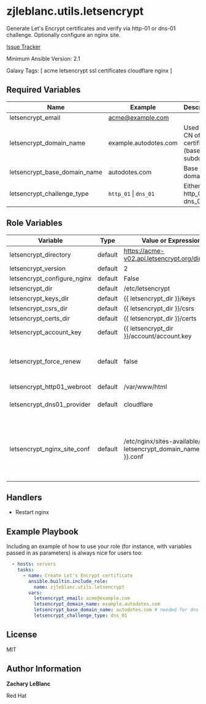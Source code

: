 zjleblanc.utils.letsencrypt
=========

Generate Let's Encrypt certificates and verify via http-01 or dns-01 challenge. Optionally configure an nginx site.

[Issue Tracker](https://github.com/zjleblanc/zjleblanc.utils/issues)

Minimum Ansible Version: 2.1

Galaxy Tags: \[ acme letsencrypt ssl certificates cloudflare nginx \]

Required Variables
------------------

| Name | Example | Description |
| -------- | ------- | ------------------- |
| letsencrypt_email | acme@example.com |  |
| letsencrypt_domain_name | example.autodotes.com | Used for CN of certificate (base or subdomain) |
| letsencrypt_base_domain_name | autodotes.com | Base domain |
| letsencrypt_challenge_type | `http_01` \| `dns_01` | Either http_01 or dns_01 |


Role Variables
--------------

| Variable | Type | Value or Expression | Description |
| -------- | ------- | ------------------- | --------- |
| letsencrypt_directory | default | https://acme-v02.api.letsencrypt.org/directory |  |
| letsencrypt_version | default | 2 |  |
| letsencrypt_configure_nginx | default | False |  |
| letsencrypt_dir | default | /etc/letsencrypt |  |
| letsencrypt_keys_dir | default | {{ letsencrypt_dir }}/keys |  |
| letsencrypt_csrs_dir | default | {{ letsencrypt_dir }}/csrs |  |
| letsencrypt_certs_dir | default | {{ letsencrypt_dir }}/certs |  |
| letsencrypt_account_key | default | {{ letsencrypt_dir }}/account/account.key |  |
| letsencrypt_force_renew | default | false | If true, will bypass condition for expiration <30 days |
| letsencrypt_http01_webroot | default | /var/www/html |  |
| letsencrypt_dns01_provider | default | cloudflare | Only supported provider |
| letsencrypt_nginx_site_conf | default | /etc/nginx/sites-available/{{ letsencrypt_domain_name }}.conf | Assumes the recommended nginx setup where a symlink in **sites-enabled** exists |

Handlers
--------------

  - Restart nginx

Example Playbook
----------------

Including an example of how to use your role (for instance, with variables passed in as parameters) is always nice for users too:

  ```yaml
    - hosts: servers
      tasks:
        - name: Create Let's Encrypt certificate
          ansible.builtin.include_role:
            name: zjleblanc.utils.letsencrypt
          vars:
            letsencrypt_email: acme@example.com
            letsencrypt_domain_name: example.autodotes.com
            letsencrypt_base_domain_name: autodotes.com # needed for dns challenge
            letsencrypt_challenge_type: dns_01
  ```

License
-------

MIT

Author Information
-------
**Zachary LeBlanc**

Red Hat
